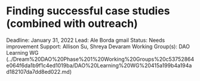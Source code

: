 # Finding successful case studies (combined with outreach)

Deadline: January 31, 2022
Lead: Ale Borda gmail
Status: Needs improvement
Support: Allison Su, Shreya Devaram
Working Group(s): DAO Learning WG (../Dream%20DAO%20Phase%201%20Working%20Groups%20c53752864e064f6da1b9f1c4ed1019ba/DAO%20Learning%20WG%20415a199b4a194ad182107da7dd8ed022.md)